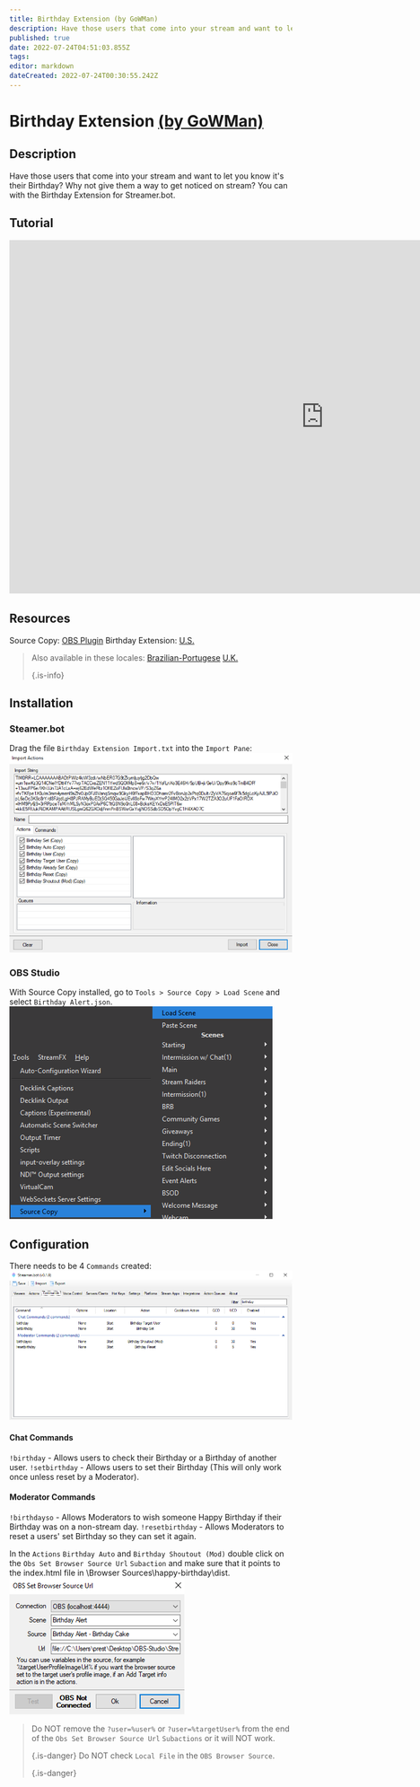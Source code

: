 ```yaml
---
title: Birthday Extension (by GoWMan)
description: Have those users that come into your stream and want to let you know it's their Birthday?  Why not give them a way to get noticed on stream?  You can with the Birthday Extension for Streamer.bot.
published: true
date: 2022-07-24T04:51:03.855Z
tags: 
editor: markdown
dateCreated: 2022-07-24T00:30:55.242Z
---
```


# Birthday Extension [(by GoWMan)](https://www.twitch.tv/gowman)

## Description
Have those users that come into your stream and want to let you know it's their Birthday?  Why not give them a way to get noticed on stream?  You can with the Birthday Extension for Streamer.bot.
## Tutorial
<iframe width="1120" height="630" src="https://www.youtube.com/embed/aFEKQJjMpV8" title="YouTube video player" frameborder="0" allow="accelerometer; autoplay; clipboard-write; encrypted-media; gyroscope; picture-in-picture" allowfullscreen></iframe>

## Resources
Source Copy:  [OBS Plugin](https://obsproject.com/forum/resources/source-copy.1261/) Birthday Extension:  [U.S.](/overlays/birthday-extension/files/birthday.rar)
> Also available in these locales: [Brazilian-Portugese](/overlays/birthday-extension/files/birthdaybz-pt.rar) [U.K.](/overlays/birthday-extension/files/birthdayuk.rar) 
> 
> {.is-info}

## Installation

### Steamer.bot
Drag the file `Birthday Extension Import.txt` into the `Import Pane`: ![birthday-extension-import](/overlays/birthday-extension/images/birthday-extension-import.png)

### OBS Studio
With Source Copy installed, go to `Tools > Source Copy > Load Scene` and select `Birthday Alert.json`. ![birthday-extension-source-copy](/overlays/birthday-extension/images/birthday-extension-source-copy.png)

## Configuration
There needs to be 4 `Commands` created: ![birthday-extension-commands](/overlays/birthday-extension/images/birthday-extension-commands.png)
#### Chat Commands
`!birthday` - Allows users to check their Birthday or a Birthday of another user. `!setbirthday` - Allows users to set their Birthday (This will only work once unless reset by a Moderator).
#### Moderator Commands
`!birthdayso` - Allows Moderators to wish someone Happy Birthday if their Birthday was on a non-stream day. `!resetbirthday` - Allows Moderators to reset a users' set Birthday so they can set it again.

In the `Actions` `Birthday Auto` and `Birthday Shoutout (Mod)` double click on the `Obs Set Browser Source Url` `Subaction` and make sure that it points to the index.html file in \Browser Sources\happy-birthday\dist. ![birthday-extension-set-browser-source-url](/overlays/birthday-extension/images/birthday-extension-set-browser-source-url.png)
> Do NOT remove the `?user=%user%` or `?user=%targetUser%` from the end of the `Obs Set Browser Source Url` `Subactions` or it will NOT work. 
> 
> {.is-danger}
> Do NOT check `Local File` in the `OBS Browser Source`. 
> 
> {.is-danger}
